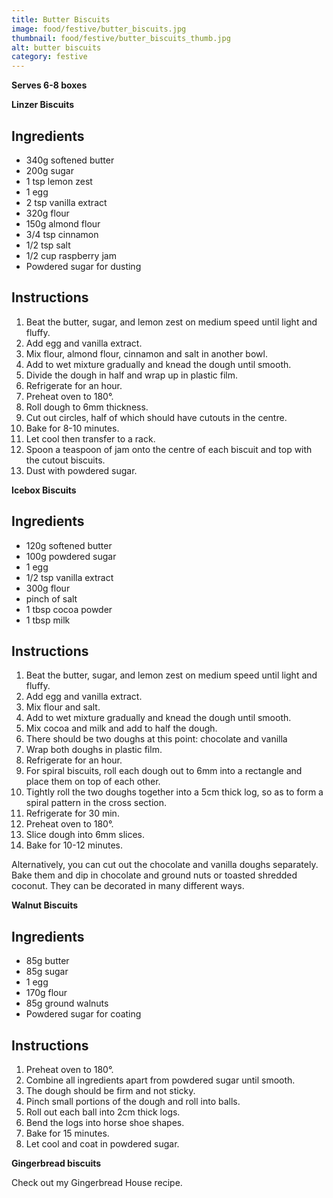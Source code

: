 ```yaml
---
title: Butter Biscuits
image: food/festive/butter_biscuits.jpg
thumbnail: food/festive/butter_biscuits_thumb.jpg
alt: butter biscuits
category: festive
---
```


**Serves 6-8 boxes**

**Linzer Biscuits**

## Ingredients

- 340g softened butter
- 200g sugar
- 1 tsp lemon zest
- 1 egg
- 2 tsp vanilla extract
- 320g flour
- 150g almond flour
- 3/4 tsp cinnamon
- 1/2 tsp salt
- 1/2 cup raspberry jam
- Powdered sugar for dusting

## Instructions

1. Beat the butter, sugar, and lemon zest on medium speed until light and fluffy.
1. Add egg and vanilla extract.
1. Mix flour, almond flour, cinnamon and salt in another bowl.
1. Add to wet mixture gradually and knead the dough until smooth.
1. Divide the dough in half and wrap up in plastic film.
1. Refrigerate for an hour.
1. Preheat oven to 180°.
1. Roll dough to 6mm thickness.
1. Cut out circles, half of which should have cutouts in the centre.
1. Bake for 8-10 minutes.
1. Let cool then transfer to a rack.
1. Spoon a teaspoon of jam onto the centre of each biscuit and top with the cutout biscuits.
1. Dust with powdered sugar.

**Icebox Biscuits**

## Ingredients

- 120g softened butter
- 100g powdered sugar
- 1 egg
- 1/2 tsp vanilla extract
- 300g flour
- pinch of salt
- 1 tbsp cocoa powder
- 1 tbsp milk

## Instructions

1. Beat the butter, sugar, and lemon zest on medium speed until light and fluffy.
1. Add egg and vanilla extract.
1. Mix flour and salt.
1. Add to wet mixture gradually and knead the dough until smooth.
1. Mix cocoa and milk and add to half the dough.
1. There should be two doughs at this point: chocolate and vanilla
1. Wrap both doughs in plastic film.
1. Refrigerate for an hour.
1. For spiral biscuits, roll each dough out to 6mm into a rectangle and place them on top of each other.
1. Tightly roll the two doughs together into a 5cm thick log, so as to form a spiral pattern in the cross section.
1. Refrigerate for 30 min.
1. Preheat oven to 180°.
1. Slice dough into 6mm slices.
1. Bake for 10-12 minutes.

Alternatively, you can cut out the chocolate and vanilla doughs separately. Bake them and dip in chocolate and ground nuts or toasted shredded coconut. They can be decorated in many different ways.

**Walnut Biscuits**

## Ingredients

- 85g butter
- 85g sugar
- 1 egg
- 170g flour
- 85g ground walnuts
- Powdered sugar for coating

## Instructions

1. Preheat oven to 180°.
1. Combine all ingredients apart from powdered sugar until smooth.
1. The dough should be firm and not sticky.
1. Pinch small portions of the dough and roll into balls.
1. Roll out each ball into 2cm thick logs.
1. Bend the logs into horse shoe shapes.
1. Bake for 15 minutes.
1. Let cool and coat in powdered sugar.

**Gingerbread biscuits**

Check out my Gingerbread House recipe.
